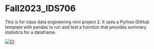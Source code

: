 # Fall2023_IDS706
This is for class data engineering mini project 2. It uses a Python GitHub template with pandas to run and test a function that provides summary statistics for a dataframe.

[![CI](https://github.com/nogibjj/Fall2023_IDS706_MiniProject2_JiayiZhou/actions/workflows/CI.yml/badge.svg)](https://github.com/nogibjj/Fall2023_IDS706_MiniProject2_JiayiZhou/actions/workflows/CI.yml)
